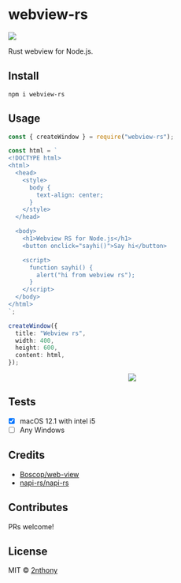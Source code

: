 # webview-rs

![](https://badgen.net/npm/v/webview-rs?label=&color=cyan)

Rust webview for Node.js.

## Install

```console
npm i webview-rs
```

## Usage

```ts
const { createWindow } = require("webview-rs");

const html = `
<!DOCTYPE html>
<html>
  <head>
    <style>
      body {
        text-align: center;
      }
    </style>
  </head>

  <body>
    <h1>Webview RS for Node.js</h1>
    <button onclick="sayhi()">Say hi</button>

    <script>
      function sayhi() {
        alert("hi from webview rs");
      }
    </script>
  </body>
</html>
`;

createWindow({
  title: "Webview rs",
  width: 400,
  height: 600,
  content: html,
});
```

<p align="center">
  <img src="https://cdn.jsdelivr.net/gh/2nthony/statics@main/uPic/202dj0IlqXf4.png">
</p>

## Tests

- [x] macOS 12.1 with intel i5
- [ ] Any Windows

## Credits

- [Boscop/web-view](https://github.com/Boscop/web-view)
- [napi-rs/napi-rs](https://github.com/napi-rs/napi-rs)

## Contributes

PRs welcome!

## License

MIT © [2nthony](https://github.com/2nthony)
